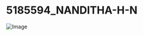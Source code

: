 # 5185594_NANDITHA-H-N
![Image](https://github.com/user-attachments/assets/0ed29e47-0b0d-4861-9224-ed70eb2d9ee0)


